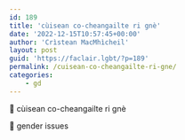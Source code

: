 ```yaml
---
id: 189
title: 'cùisean co-cheangailte ri gnè'
date: '2022-12-15T10:57:45+00:00'
author: 'Crìstean MacMhìcheil'
layout: post
guid: 'https://faclair.lgbt/?p=189'
permalink: /cuisean-co-cheangailte-ri-gne/
categories:
    - gd
---
```


&#x1f3f4;&#xe0067;&#xe0062;&#xe0073;&#xe0063;&#xe0074;&#xe007f; cùisean co-cheangailte ri gnè

&#x1f3f4;&#xe0067;&#xe0062;&#xe0065;&#xe006e;&#xe0067;&#xe007f; gender issues
